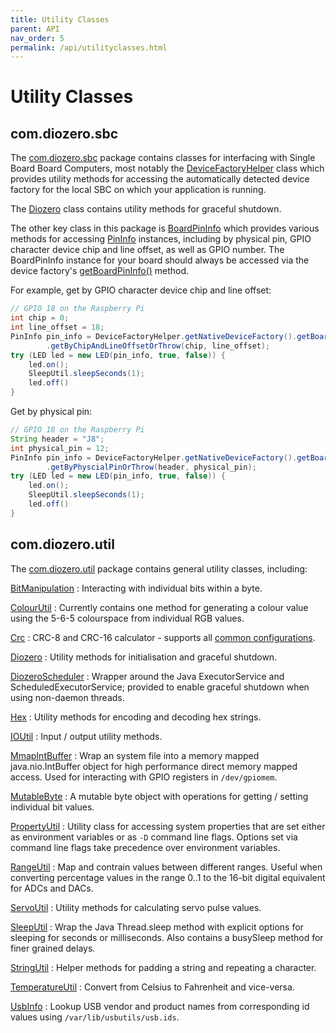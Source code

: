 ```yaml
---
title: Utility Classes
parent: API
nav_order: 5
permalink: /api/utilityclasses.html
---
```


# Utility Classes

## com.diozero.sbc

The [com.diozero.sbc](https://www.javadoc.io/doc/com.diozero/diozero-core/latest/com/diozero/sbc/package-summary.html)
package contains classes for interfacing with Single Board Board Computers, most notably the
[DeviceFactoryHelper](https://www.javadoc.io/doc/com.diozero/diozero-core/latest/com/diozero/sbc/DeviceFactoryHelper.html)
class which provides utility methods for accessing the automatically detected device factory for the
local SBC on which your application is running.

The [Diozero](https://www.javadoc.io/doc/com.diozero/diozero-core/latest/com/diozero/util/Diozero.html) class contains utility methods for graceful shutdown.

The other key class in this package is
[BoardPinInfo](https://www.javadoc.io/doc/com.diozero/diozero-core/latest/com/diozero/sbc/BoardPinInfo.html)
which provides various methods for accessing
[PinInfo](https://www.javadoc.io/doc/com.diozero/diozero-core/latest/com/diozero/api/PinInfo.html)
instances, including by physical pin, GPIO character device chip and line offset, as well as GPIO
number. The BoardPinInfo instance for your board should always be accessed via the device factory's
[getBoardPinInfo()](https://www.javadoc.io/doc/com.diozero/diozero-core/latest/com/diozero/internal/spi/DeviceFactoryInterface.html#getBoardPinInfo())
method.

For example, get by GPIO character device chip and line offset:

```java
// GPIO 18 on the Raspberry Pi
int chip = 0;
int line_offset = 18;
PinInfo pin_info = DeviceFactoryHelper.getNativeDeviceFactory().getBoardPinInfo()
		.getByChipAndLineOffsetOrThrow(chip, line_offset);
try (LED led = new LED(pin_info, true, false)) {
	led.on();
	SleepUtil.sleepSeconds(1);
	led.off()
}
```

Get by physical pin:
```java
// GPIO 18 on the Raspberry Pi
String header = "J8";
int physical_pin = 12;
PinInfo pin_info = DeviceFactoryHelper.getNativeDeviceFactory().getBoardPinInfo()
		.getByPhyscialPinOrThrow(header, physical_pin);
try (LED led = new LED(pin_info, true, false)) {
	led.on();
	SleepUtil.sleepSeconds(1);
	led.off()
}
```

## com.diozero.util

The [com.diozero.util](https://www.javadoc.io/doc/com.diozero/diozero-core/latest/com/diozero/util/package-summary.html)
package contains general utility classes, including:

[BitManipulation](https://www.javadoc.io/doc/com.diozero/diozero-core/latest/com/diozero/util/BitManipulation.html)
: Interacting with individual bits within a byte.

[ColourUtil](https://www.javadoc.io/doc/com.diozero/diozero-core/latest/com/diozero/util/ColoutUtil.html)
: Currently contains one method for generating a colour value using the 5-6-5 colourspace from individual RGB values.

[Crc](https://www.javadoc.io/doc/com.diozero/diozero-core/latest/com/diozero/util/Crc.html)
: CRC-8 and CRC-16 calculator - supports all [common configurations](https://crccalc.com).

[Diozero](https://www.javadoc.io/doc/com.diozero/diozero-core/latest/com/diozero/util/Diozero.html)
: Utility methods for initialisation and graceful shutdown.

[DiozeroScheduler](https://www.javadoc.io/doc/com.diozero/diozero-core/latest/com/diozero/util/DiozeroScheduler.html)
: Wrapper around the Java ExecutorService and ScheduledExecutorService; provided to enable graceful shutdown when using non-daemon threads.

[Hex](https://www.javadoc.io/doc/com.diozero/diozero-core/latest/com/diozero/util/Hex.html)
: Utility methods for encoding and decoding hex strings.

[IOUtil](https://www.javadoc.io/doc/com.diozero/diozero-core/latest/com/diozero/util/IOUtil.html)
: Input / output utility methods.

[MmapIntBuffer](https://www.javadoc.io/doc/com.diozero/diozero-core/latest/com/diozero/util/MmapIntBuffer.html)
: Wrap an system file into a memory mapped java.nio.IntBuffer object for high performance direct
memory mapped access. Used for interacting with GPIO registers in `/dev/gpiomem`.

[MutableByte](https://www.javadoc.io/doc/com.diozero/diozero-core/latest/com/diozero/util/MutableByte.html)
: A mutable byte object with operations for getting / setting individual bit values.

[PropertyUtil](https://www.javadoc.io/doc/com.diozero/diozero-core/latest/com/diozero/util/PropertyUtil.html)
: Utility class for accessing system properties that are set either as environment variables or as `-D` command line flags.
Options set via command line flags take precedence over environment variables.

[RangeUtil](https://www.javadoc.io/doc/com.diozero/diozero-core/latest/com/diozero/util/RangeUtil.html)
: Map and contrain values between different ranges. Useful when converting percentage values in the
range 0..1 to the 16-bit digital equivalent for ADCs and DACs.

[ServoUtil](https://www.javadoc.io/doc/com.diozero/diozero-core/latest/com/diozero/util/ServoUtil.html)
: Utility methods for calculating servo pulse values.

[SleepUtil](https://www.javadoc.io/doc/com.diozero/diozero-core/latest/com/diozero/util/SleepUtil.html)
: Wrap the Java Thread.sleep method with explicit options for sleeping for seconds or milliseconds.
Also contains a busySleep method for finer grained delays.

[StringUtil](https://www.javadoc.io/doc/com.diozero/diozero-core/latest/com/diozero/util/StringUtil.html)
: Helper methods for padding a string and repeating a character.

[TemperatureUtil](https://www.javadoc.io/doc/com.diozero/diozero-core/latest/com/diozero/util/TemperatureUtil.html)
: Convert from Celsius to Fahrenheit and vice-versa.

[UsbInfo](https://www.javadoc.io/doc/com.diozero/diozero-core/latest/com/diozero/util/UsbInfo.html)
: Lookup USB vendor and product names from corresponding id values using `/var/lib/usbutils/usb.ids`.
